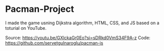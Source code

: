 # Pacman-Project

I made the game usning Dijkstra algorithm, HTML, CSS, and JS based on a toturial on YouTube.

Source: https://youtu.be/GXlckaGr0Eo?si=sDRkd0VmS34F9A-z
Code: https://github.com/servetgulnaroglu/pacman-js
